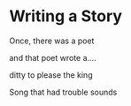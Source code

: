 # Writing a Story

Once, there was a poet

and that poet wrote a....

ditty to please the king 

Song that had trouble sounds 